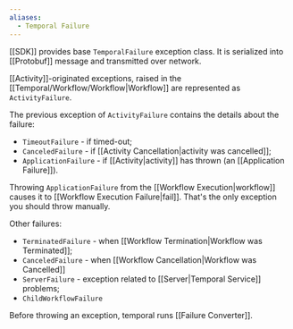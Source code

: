 ```yaml
---
aliases:
  - Temporal Failure
---
```

[[SDK]] provides base `TemporalFailure` exception class. It is serialized into [[Protobuf]] message and transmitted over network.

[[Activity]]-originated exceptions, raised in the [[Temporal/Workflow/Workflow|Workflow]] are represented as `ActivityFailure`.

The previous exception of `ActivityFailure` contains the details about the failure:
- `TimeoutFailure` - if timed-out;
- `CanceledFailure` - if [[Activity Cancellation|activity was cancelled]];
- `ApplicationFailure` - if [[Activity|activity]] has thrown (an [[Application Failure]]).

Throwing `ApplicationFailure` from the [[Workflow Execution|workflow]] causes it to [[Workflow Execution Failure|fail]]. That's the only exception you should throw manually.

Other failures:
- `TerminatedFailure` - when [[Workflow Termination|Workflow was Terminated]];
- `CanceledFailure` - when [[Workflow Cancellation|Workflow was Cancelled]]
- `ServerFailure` - exception related to [[Server|Temporal Service]] problems;
- `ChildWorkflowFailure`

Before throwing an exception, temporal runs [[Failure Converter]].